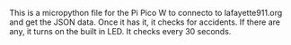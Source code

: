 This is a micropython file for the Pi Pico W to connecto to lafayette911.org and get the JSON data.
Once it has it, it checks for accidents.  If there are any, it turns on the built in LED.  It checks every 30 seconds.
